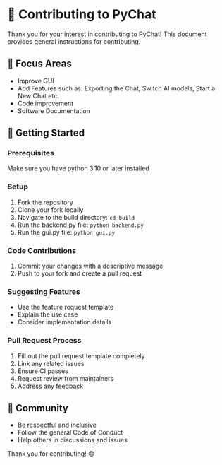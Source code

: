 # 🤝 Contributing to PyChat
Thank you for your interest in contributing to PyChat! This document provides general instructions for contributing.

## 🎯 Focus Areas
- Improve GUI
- Add Features such as: Exporting the Chat, Switch AI models, Start a New Chat etc.
- Code improvement
- Software Documentation

## 🧰 Getting Started
### Prerequisites
Make sure you have python 3.10 or later installed

### Setup
1. Fork the repository
2. Clone your fork locally
3. Navigate to the build directory: `cd build`
4. Run the backend.py file: `python backend.py`
5. Run the gui.py file: `python gui.py`

### Code Contributions
1. Commit your changes with a descriptive message
2. Push to your fork and create a pull request

### Suggesting Features
- Use the feature request template
- Explain the use case
- Consider implementation details

### Pull Request Process
1. Fill out the pull request template completely
2. Link any related issues
3. Ensure CI passes
4. Request review from maintainers
5. Address any feedback

## 👥 Community
- Be respectful and inclusive
- Follow the general Code of Conduct
- Help others in discussions and issues

Thank you for contributing! 😊



